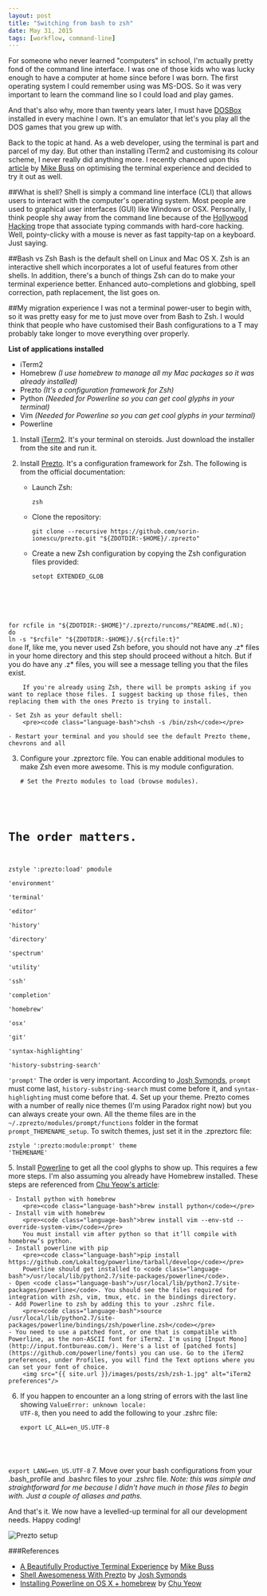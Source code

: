 ```yaml
---
layout: post
title: "Switching from bash to zsh"
date: May 31, 2015
tags: [workflow, command-line]
---
```

For someone who never learned "computers" in school, I'm actually pretty fond of the command line interface. I was one of those kids who was lucky enough to have a computer at home since before I was born. The first operating system I could remember using was MS-DOS. So it was very important to learn the command line so I could load and play games. 

And that's also why, more than twenty years later, I must have [DOSBox](http://www.dosbox.com/) installed in every machine I own. It's an emulator that let's you play all the DOS games that you grew up with. 

Back to the topic at hand. As a web developer, using the terminal is part and parcel of my day. But other than installing iTerm2 and customising its colour scheme, I never really did anything more. I recently chanced upon this [article](http://mikebuss.com/2014/02/02/a-beautiful-productive-terminal-experience/) by [Mike Buss](http://mikebuss.com/) on optimising the terminal experience and decided to try it out as well.

##What is shell?
Shell is simply a command line interface (CLI) that allows users to interact with the computer's operating system. Most people are used to graphical user interfaces (GUI) like Windows or OSX. Personally, I think people shy away from the command line because of the [Hollywood Hacking](http://tvtropes.org/pmwiki/pmwiki.php/Main/HollywoodHacking) trope that associate typing commands with hard-core hacking. Well, pointy-clicky with a mouse is never as fast tappity-tap on a keyboard. Just saying.

##Bash vs Zsh
Bash is the default shell on Linux and Mac OS X. Zsh is an interactive shell which incorporates a lot of useful features from other shells. In addition, there's a bunch of things Zsh can do to make your terminal experience better. Enhanced auto-completions and globbing, spell correction, path replacement, the list goes on.

##My migration experience
I was not a terminal power-user to begin with, so it was pretty easy for me to just move over from Bash to Zsh. I would think that people who have customised their Bash configurations to a T may probably take longer to move everything over properly.

<p class="no-margin"><strong>List of applications installed</strong></p>
<ul>
<li class="no-margin">iTerm2</li>
<li class="no-margin">Homebrew <em>(I use homebrew to manage all my Mac packages so it was already installed)</em></li>
<li class="no-margin">Prezto <em>(It's a configuration framework for Zsh)</em></li>
<li class="no-margin">Python <em>(Needed for Powerline so you can get cool glyphs in your terminal)</em></li>
<li class="no-margin">Vim <em>(Needed for Powerline so you can get cool glyphs in your terminal)</em></li>
<li>Powerline</li>
</ul>

1. Install [iTerm2](https://www.iterm2.com/). It's your terminal on steroids. Just download the installer from the site and run it.
2. Install [Prezto](https://github.com/sorin-ionescu/prezto). It's a configuration framework for Zsh. The following is from the official documentation:

    - Launch Zsh:
        <pre><code class="language-bash">zsh</code></pre>

    - Clone the repository:
        <pre><code class="language-bash">git clone --recursive https://github.com/sorin-ionescu/prezto.git "${ZDOTDIR:-$HOME}/.zprezto"</code></pre>

    - Create a new Zsh configuration by copying the Zsh configuration files provided:
        <pre><code class="language-bash">setopt EXTENDED_GLOB
for rcfile in "${ZDOTDIR:-$HOME}"/.zprezto/runcoms/^README.md(.N); do
  ln -s "$rcfile" "${ZDOTDIR:-$HOME}/.${rcfile:t}"
done</code></pre>
        If, like me, you never used Zsh before, you should not have any .z* files in your home directory and this step should proceed without a hitch. But if you do have any .z* files, you will see a message telling you that the files exist. 

        If you're already using Zsh, there will be prompts asking if you want to replace those files. I suggest backing up those files, then replacing them with the ones Prezto is trying to install.
    
    - Set Zsh as your default shell:
        <pre><code class="language-bash">chsh -s /bin/zsh</code></pre>

    - Restart your terminal and you should see the default Prezto theme, chevrons and all
3. Configure your .zpreztorc file. You can enable additional modules to make Zsh even more awesome. This is my module configuration.
    <pre><code class="language-bash"># Set the Prezto modules to load (browse modules).
# The order matters.
zstyle ':prezto:load' pmodule \
  'environment' \
  'terminal' \
  'editor' \
  'history' \
  'directory' \
  'spectrum' \
  'utility' \
  'ssh' \
  'completion' \
  'homebrew' \
  'osx' \
  'git' \
  'syntax-highlighting' \
  'history-substring-search' \
  'prompt'</code></pre>
  The order is very important. According to [Josh Symonds](http://joshsymonds.com/blog/2014/06/12/shell-awesomeness-with-prezto/), <code class="language-bash">prompt</code> must come last, <code class="language-bash">history-substring-search</code> must come before it, and <code class="language-bash">syntax-highlighting</code> must come before that.
4. Set up your theme. Prezto comes with a number of really nice themes (I'm using Paradox right now) but you can always create your own. All the theme files are in the <code class="language-bash">~/.zprezto/modules/prompt/functions</code> folder in the format <code class="language-bash">prompt_THEMENAME_setup</code>. To switch themes, just set it in the .zpreztorc file:
    <pre><code class="language-bash">zstyle ':prezto:module:prompt' theme 'THEMENAME'</code></pre>
5. Install [Powerline](https://github.com/powerline/powerline) to get all the cool glyphs to show up. This requires a few more steps. I'm also assuming you already have Homebrew installed. These steps are referenced from [Chu Yeow's article](http://blog.codefront.net/2013/10/27/installing-powerline-on-os-x-homebrew/):

    - Install python with homebrew
        <pre><code class="language-bash">brew install python</code></pre>
    - Install vim with homebrew
        <pre><code class="language-bash">brew install vim --env-std --override-system-vim</code></pre>
        You must install vim after python so that it’ll compile with homebrew’s python.
    - Install powerline with pip
        <pre><code class="language-bash">pip install https://github.com/Lokaltog/powerline/tarball/develop</code></pre>
        Powerline should get installed to <code class="language-bash">/usr/local/lib/python2.7/site-packages/powerline</code>.
    - Open <code class="language-bash">/usr/local/lib/python2.7/site-packages/powerline</code>. You should see the files required for integration with zsh, vim, tmux, etc. in the bindings directory.
    - Add Powerline to zsh by adding this to your .zshrc file.
        <pre><code class="language-bash">source /usr/local/lib/python2.7/site-packages/powerline/bindings/zsh/powerline.zsh</code></pre>
    - You need to use a patched font, or one that is compatible with Powerline, as the non-ASCII font for iTerm2. I'm using [Input Mono](http://input.fontbureau.com/). Here's a list of [patched fonts](https://github.com/powerline/fonts) you can use. Go to the iTerm2 preferences, under Profiles, you will find the Text options where you can set your font of choice.
        <img src="{{ site.url }}/images/posts/zsh/zsh-1.jpg" alt="iTerm2 preferences"/>
6. If you happen to encounter an a long string of errors with the last line showing <code class="language-bash">ValueError: unknown locale: UTF-8</code>, then you need to add the following to your .zshrc file:
    <pre><code class="language-bash">export LC_ALL=en_US.UTF-8
export LANG=en_US.UTF-8</code></pre>
7. Move over your bash configurations from your .bash_profile and .bashrc files to your .zshrc file. *Note: this was simple and straightforward for me because I didn't have much in those files to begin with. Just a couple of aliases and paths.*

And that's it. We now have a levelled-up terminal for all our development needs. Happy coding!

<img src="{{ site.url }}/images/posts/zsh/zsh-2.jpg" alt="Prezto setup"/>

###References
<ul>
  <li class="no-margin"><a href="http://mikebuss.com/2014/02/02/a-beautiful-productive-terminal-experience/">A Beautifully Productive Terminal Experience</a> by <a href="http://mikebuss.com/">Mike Buss</a></li>
  <li class="no-margin"><a href="http://joshsymonds.com/blog/2014/06/12/shell-awesomeness-with-prezto/">Shell Awesomeness With Prezto</a> by <a href="http://joshsymonds.com/">Josh Symonds</a></li>
  <li><a href="http://blog.codefront.net/2013/10/27/installing-powerline-on-os-x-homebrew/">Installing Powerline on OS X + homebrew</a> by <a href="http://blog.codefront.net/">Chu Yeow</a></li>
</ul>
